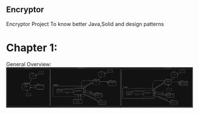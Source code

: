 ## Encryptor

Encryptor Project To know better Java,Solid and design patterns

# Chapter 1:
General Overview:
![img.png](src/main/resources/images/chapter-1-overview.png)
